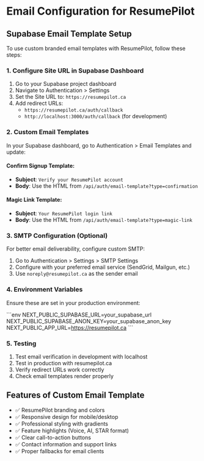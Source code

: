 # Email Configuration for ResumePilot

## Supabase Email Template Setup

To use custom branded email templates with ResumePilot, follow these steps:

### 1. Configure Site URL in Supabase Dashboard

1. Go to your Supabase project dashboard
2. Navigate to Authentication > Settings
3. Set the Site URL to: `https://resumepilot.ca`
4. Add redirect URLs:
   - `https://resumepilot.ca/auth/callback`
   - `http://localhost:3000/auth/callback` (for development)

### 2. Custom Email Templates

In your Supabase dashboard, go to Authentication > Email Templates and update:

#### Confirm Signup Template:
- **Subject**: `Verify your ResumePilot account`
- **Body**: Use the HTML from `/api/auth/email-template?type=confirmation`

#### Magic Link Template:
- **Subject**: `Your ResumePilot login link`
- **Body**: Use the HTML from `/api/auth/email-template?type=magic-link`

### 3. SMTP Configuration (Optional)

For better email deliverability, configure custom SMTP:

1. Go to Authentication > Settings > SMTP Settings
2. Configure with your preferred email service (SendGrid, Mailgun, etc.)
3. Use `noreply@resumepilot.ca` as the sender email

### 4. Environment Variables

Ensure these are set in your production environment:

\`\`\`env
NEXT_PUBLIC_SUPABASE_URL=your_supabase_url
NEXT_PUBLIC_SUPABASE_ANON_KEY=your_supabase_anon_key
NEXT_PUBLIC_APP_URL=https://resumepilot.ca
\`\`\`

### 5. Testing

1. Test email verification in development with localhost
2. Test in production with resumepilot.ca
3. Verify redirect URLs work correctly
4. Check email templates render properly

## Features of Custom Email Template

- ✅ ResumePilot branding and colors
- ✅ Responsive design for mobile/desktop
- ✅ Professional styling with gradients
- ✅ Feature highlights (Voice, AI, STAR format)
- ✅ Clear call-to-action buttons
- ✅ Contact information and support links
- ✅ Proper fallbacks for email clients
